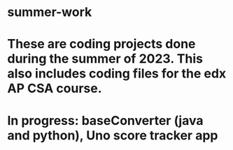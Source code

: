 # summer-work
# These are coding projects done during the summer of 2023. This also includes coding files for the edx AP CSA course.
# In progress: baseConverter (java and python), Uno score tracker app